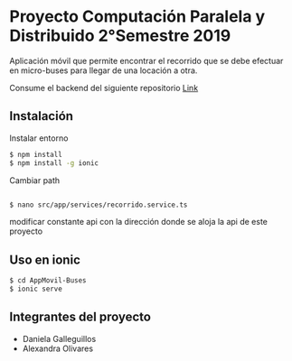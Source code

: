 # Proyecto Computación Paralela y Distribuido 2°Semestre 2019

Aplicación móvil que permite encontrar el recorrido que se debe efectuar en micro-buses para llegar de una locación a otra.

Consume el backend del siguiente repositorio [Link](https://github.com/dangalledi/Proyecto_paralela_2do2019)

## Instalación

Instalar entorno

```bash
$ npm install
$ npm install -g ionic
```

Cambiar path

```bash

$ nano src/app/services/recorrido.service.ts
```
modificar constante api con la dirección donde se aloja la api de este proyecto

## Uso en ionic

```bash
$ cd AppMovil-Buses
$ ionic serve
```
## Integrantes del proyecto

- Daniela Galleguillos
- Alexandra Olivares
